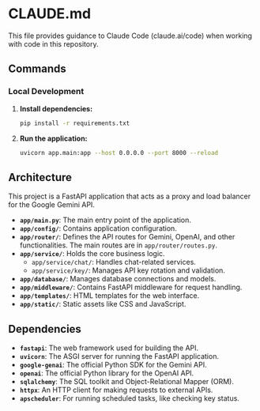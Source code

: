 # CLAUDE.md

This file provides guidance to Claude Code (claude.ai/code) when working with code in this repository.

## Commands

### Local Development

1.  **Install dependencies:**
    ```bash
    pip install -r requirements.txt
    ```

2.  **Run the application:**
    ```bash
    uvicorn app.main:app --host 0.0.0.0 --port 8000 --reload
    ```

## Architecture

This project is a FastAPI application that acts as a proxy and load balancer for the Google Gemini API.

- **`app/main.py`**: The main entry point of the application.
- **`app/config/`**: Contains application configuration.
- **`app/router/`**: Defines the API routes for Gemini, OpenAI, and other functionalities. The main routes are in `app/router/routes.py`.
- **`app/service/`**: Holds the core business logic.
  - `app/service/chat/`: Handles chat-related services.
  - `app/service/key/`: Manages API key rotation and validation.
- **`app/database/`**: Manages database connections and models.
- **`app/middleware/`**: Contains FastAPI middleware for request handling.
- **`app/templates/`**: HTML templates for the web interface.
- **`app/static/`**: Static assets like CSS and JavaScript.

## Dependencies

- **`fastapi`**: The web framework used for building the API.
- **`uvicorn`**: The ASGI server for running the FastAPI application.
- **`google-genai`**: The official Python SDK for the Gemini API.
- **`openai`**: The official Python library for the OpenAI API.
- **`sqlalchemy`**: The SQL toolkit and Object-Relational Mapper (ORM).
- **`httpx`**: An HTTP client for making requests to external APIs.
- **`apscheduler`**: For running scheduled tasks, like checking key status.
